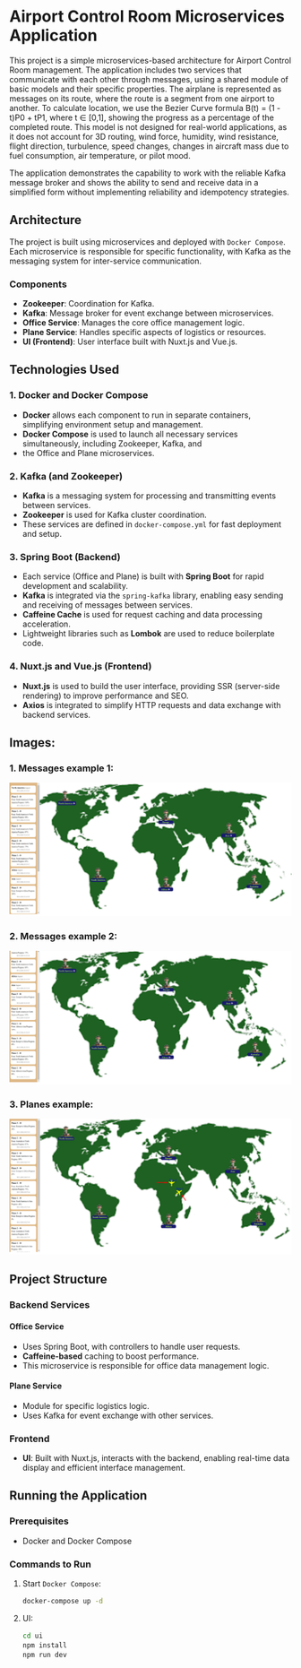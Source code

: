 # Airport Control Room Microservices Application

This project is a simple microservices-based architecture for Airport Control Room management. The application
includes two services that communicate with each other through messages, using a shared module of basic 
models and their specific properties. The airplane is represented as messages on its route, where the
route is a segment from one airport to another. To calculate location, we use the Bezier Curve
formula B(t) = (1 - t)P0 + tP1, where t ∈ [0,1], showing the progress as a percentage of the completed
route. This model is not designed for real-world applications, as it does not account for 3D routing,
wind force, humidity, wind resistance, flight direction, turbulence, speed changes, changes in aircraft
mass due to fuel consumption, air temperature, or pilot mood.

The application demonstrates the capability to work with the reliable Kafka message broker and shows the
ability to send and receive data in a simplified form without implementing reliability and idempotency strategies.

## Architecture

The project is built using microservices and deployed with `Docker Compose`. Each microservice is 
responsible for specific functionality, with Kafka as the messaging system for inter-service communication.

### Components

- **Zookeeper**: Coordination for Kafka.
- **Kafka**: Message broker for event exchange between microservices.
- **Office Service**: Manages the core office management logic.
- **Plane Service**: Handles specific aspects of logistics or resources.
- **UI (Frontend)**: User interface built with Nuxt.js and Vue.js.

## Technologies Used

### 1. Docker and Docker Compose
- **Docker** allows each component to run in separate containers, simplifying environment setup and management.
- **Docker Compose** is used to launch all necessary services simultaneously, including Zookeeper, Kafka, and
- the Office and Plane microservices.

### 2. Kafka (and Zookeeper)
- **Kafka** is a messaging system for processing and transmitting events between services.
- **Zookeeper** is used for Kafka cluster coordination.
- These services are defined in `docker-compose.yml` for fast deployment and setup.

### 3. Spring Boot (Backend)
- Each service (Office and Plane) is built with **Spring Boot** for rapid development and scalability.
- **Kafka** is integrated via the `spring-kafka` library, enabling easy sending and receiving of messages between services.
- **Caffeine Cache** is used for request caching and data processing acceleration.
- Lightweight libraries such as **Lombok** are used to reduce boilerplate code.

### 4. Nuxt.js and Vue.js (Frontend)
- **Nuxt.js** is used to build the user interface, providing SSR (server-side rendering) to improve performance and SEO.
- **Axios** is integrated to simplify HTTP requests and data exchange with backend services.

## Images:

### 1. Messages example 1:

![Screen 1 Messages](./images/img.png)

### 2. Messages example 2:

![Screen 2 Messages](./images/img_1.png)

### 3. Planes example:

![Screen 3 Planes](./images/img_2.png)

## Project Structure

### Backend Services

#### Office Service
- Uses Spring Boot, with controllers to handle user requests.
- **Caffeine-based** caching to boost performance.
- This microservice is responsible for office data management logic.

#### Plane Service
- Module for specific logistics logic.
- Uses Kafka for event exchange with other services.

### Frontend
- **UI**: Built with Nuxt.js, interacts with the backend, enabling real-time data display and efficient interface management.

## Running the Application

### Prerequisites

- Docker and Docker Compose

### Commands to Run

1. Start `Docker Compose`:
    ```bash
    docker-compose up -d
    ```

2. UI:
   ```bash
   cd ui
   npm install
   npm run dev



